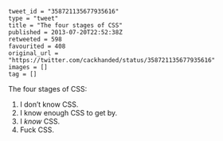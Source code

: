 ```
tweet_id = "358721135677935616"
type = "tweet"
title = "The four stages of CSS"
published = 2013-07-20T22:52:38Z
retweeted = 598
favourited = 408
original_url = "https://twitter.com/cackhanded/status/358721135677935616"
images = []
tag = []
```

The four stages of CSS:

1. I don’t know CSS.
2. I know enough CSS to get by.
3. I _know_ CSS.
4. Fuck CSS.